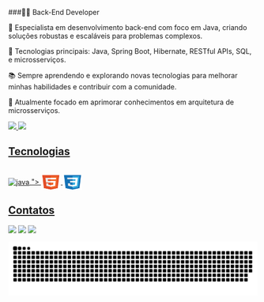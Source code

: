 ###👨‍💻 Back-End Developer 

🎯 Especialista em desenvolvimento back-end com foco em Java, criando soluções robustas e escaláveis para problemas complexos.

🔧 Tecnologias principais: Java, Spring Boot, Hibernate, RESTful APIs, SQL, e microsserviços.

📚 Sempre aprendendo e explorando novas tecnologias para melhorar minhas habilidades e contribuir com a comunidade.

🌱 Atualmente focado em aprimorar conhecimentos em  arquitetura de microsserviços.

 <div>
  <a href="https://github.com/marllonGarcia">
  <img height="180em" src="https://github-readme-stats.vercel.app/api?username=marllonGarcia&show_icons=true&theme=highcontrast&include_all_commits=true&count_private=true"/>
  <img height="180em" src="https://github-readme-stats.vercel.app/api/top-langs/?username=marllonGarcia&layout=compact&langs_count=7&theme=highcontrast"/>
</div>
 
 ## Tecnologias
  <div style="display: inline_block"><br>
  <img align="center" alt="java" height="30" width="40" src="
            <img src="https://cdn.jsdelivr.net/gh/devicons/devicon@latest/icons/threedsmax/threedsmax-original.svg" />
          ">
  <img align="center" alt="HTML" height="30" width="40" src="https://raw.githubusercontent.com/devicons/devicon/master/icons/html5/html5-original.svg">
  <img align="center" alt="CSS" height="30" width="40" src="https://raw.githubusercontent.com/devicons/devicon/master/icons/css3/css3-original.svg">
</div>
  
  ## Contatos
  
  <div>
  <a href="https://www.instagram.com/marllon.py" target="_blank"><img src="![image](https://github.com/user-attachments/assets/c615ccb1-59de-45db-8a6d-1dce3f2c5989)
" target="_blank"></a>
  <a href = "mailto:marllongarcia6@gmail.com"><img src="https://img.shields.io/badge/-Gmail-%23333?style=for-the-badge&logo=gmail&logoColor=white" target="_blank"></a>
  <a href = "https://api.whatsapp.com/send/?phone=55011932184553&text&app_absent=0" ><img src="https://img.shields.io/badge/WhatsApp-25D366?style=for-the-badge&logo=whatsapp&logoColor=white" target="_blank"></a> 
  </div>
 
 ![Snake animation](https://github.com/marllonGarcia/marllonGarcia/blob/output/github-contribution-grid-snake.svg)
  
